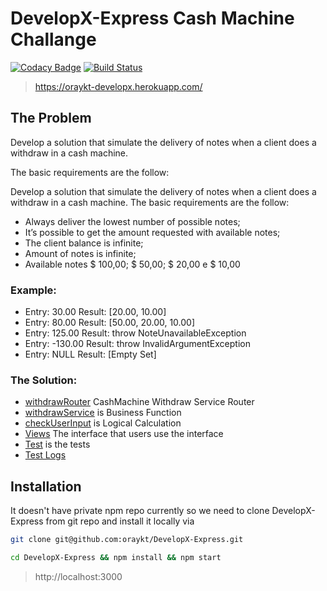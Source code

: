 # DevelopX-Express Cash Machine Challange

[![Codacy Badge](https://api.codacy.com/project/badge/Grade/8c84e8d54bf04d3597b8bac562420025)](https://app.codacy.com/app/oraykt/DevelopX-Express?utm_source=github.com&utm_medium=referral&utm_content=oraykt/DevelopX-Express&utm_campaign=Badge_Grade_Settings)
[![Build Status](https://travis-ci.org/oraykt/DevelopX-Express.svg?branch=master)](https://travis-ci.org/oraykt/DevelopX-Express)
> https://oraykt-developx.herokuapp.com/


## The Problem
Develop a solution that simulate the delivery of notes when a client does a withdraw in a cash machine.

The basic requirements are the follow:

Develop a solution that simulate the delivery of notes when a client does a withdraw in a cash machine.
The basic requirements are the follow:
- Always deliver the lowest number of possible notes;
- It’s possible to get the amount requested with available notes;
- The client balance is infinite;
- Amount of notes is infinite;
- Available notes $ 100,00; $ 50,00; $ 20,00 e $ 10,00


### Example:

- Entry: 30.00
  Result: [20.00, 10.00]
- Entry: 80.00
  Result: [50.00, 20.00, 10.00]
- Entry: 125.00
  Result: throw NoteUnavailableException
- Entry: -130.00
  Result: throw InvalidArgumentException
- Entry: NULL
  Result: [Empty Set]


### The Solution:

- [withdrawRouter](https://github.com/oraykt/DevelopX-Express/blob/master/routes/withdrawRouter.js) CashMachine Withdraw Service Router
- [withdrawService](https://github.com/oraykt/DevelopX-Express/blob/master/services/withdraw.js) is Business Function
- [checkUserInput](https://github.com/oraykt/DevelopX-Express/blob/master/utils/checkUserInput.js) is Logical Calculation
- [Views](https://github.com/oraykt/DevelopX-Express/tree/master/views) The interface that users use the interface
- [Test](https://github.com/oraykt/DevelopX-Express/blob/master/test/withdrawRouter.js) is the tests
- [Test Logs](https://travis-ci.org/oraykt/DevelopX-Express)

## Installation


It doesn't have private npm repo currently so we need to clone DevelopX-Express from git repo and install it locally via 

```bash
git clone git@github.com:oraykt/DevelopX-Express.git 
```
```bash
cd DevelopX-Express && npm install && npm start
```

> http://localhost:3000

